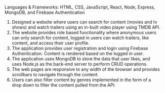Languages & Frameworks: HTML, CSS, JavaScript, React, Node, Express, MongoDB, and Firebase Authentication 

1. Designed a website where users can search for content (movies and tv shows) and watch trailers using an in-built video player using TMDB API. 
2. The website provides role based functionality where anonymous users can only search for content, logged in users can watch trailers, like content, and access their user profile. 
3. The application provides user registration and login using Firebase Authentication. Content is rendered based on the logged in user. 
4. The application uses MongoDB to store the data that user likes, and uses Node.js as the back-end server to perform CRUD operations. 
5. The web pages are responsive to any width of the browser and provides scrollbars to navigate through the content. 
6. Users can also filter content by genres implemented in the form of a drop down to filter the content pulled from the API.
